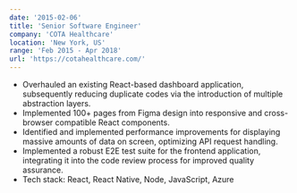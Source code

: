```yaml
---
date: '2015-02-06'
title: 'Senior Software Engineer'
company: 'COTA Healthcare'
location: 'New York, US'
range: 'Feb 2015 - Apr 2018'
url: 'https://cotahealthcare.com/'
---
```


- Overhauled an existing React-based dashboard application, subsequently reducing duplicate codes via the introduction of multiple abstraction layers. 
- Implemented 100+ pages from Figma design into responsive and cross-browser compatible React components. 
- Identified and implemented performance improvements for displaying massive amounts of data on screen, optimizing API request handling. 
- Implemented a robust E2E test suite for the frontend application, integrating it into the code review process for improved quality assurance. 
- Tech stack: React, React Native, Node, JavaScript, Azure